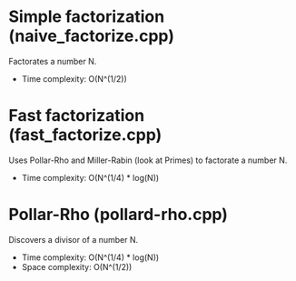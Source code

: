 # Simple factorization (naive_factorize.cpp)
Factorates a number N.
* Time complexity: O(N^(1/2))

# Fast factorization (fast_factorize.cpp)
Uses Pollar-Rho and Miller-Rabin (look at Primes) to factorate a number N.
* Time complexity: O(N^(1/4) * log(N))

# Pollar-Rho (pollard-rho.cpp)
Discovers a divisor of a number N.
* Time complexity: O(N^(1/4) * log(N))
* Space complexity: O(N^(1/2))

